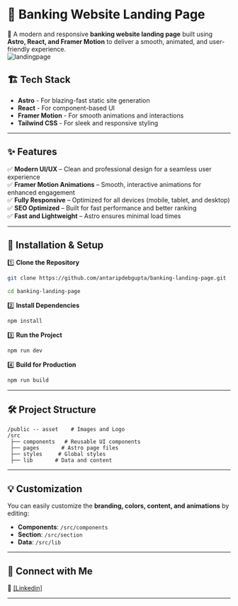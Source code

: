 # 🌟 Banking Website Landing Page  

🚀 A modern and responsive **banking website landing page** built using **Astro, React, and Framer Motion** to deliver a smooth, animated, and user-friendly experience.  
![landingpage](https://github.com/user-attachments/assets/ae73b1c0-f475-4dd4-8288-f7a0ffe6877e)

## 🏗️ Tech Stack  
- **Astro** - For blazing-fast static site generation  
- **React** - For component-based UI  
- **Framer Motion** - For smooth animations and interactions  
- **Tailwind CSS** - For sleek and responsive styling  

---

## ✨ Features  
✅ **Modern UI/UX** – Clean and professional design for a seamless user experience  
✅ **Framer Motion Animations** – Smooth, interactive animations for enhanced engagement  
✅ **Fully Responsive** – Optimized for all devices (mobile, tablet, and desktop)  
✅ **SEO Optimized** – Built for fast performance and better ranking  
✅ **Fast and Lightweight** – Astro ensures minimal load times  

---

## 🚀 Installation & Setup  

1️⃣ **Clone the Repository**  
```bash  
git clone https://github.com/antaripdebgupta/banking-landing-page.git
 
cd banking-landing-page 
```

2️⃣ **Install Dependencies**  
```bash  
npm install  
```

3️⃣ **Run the Project**  
```bash  
npm run dev  
```

4️⃣ **Build for Production**  
```bash  
npm run build  
```

---

## 🛠️ Project Structure  
```
/public -- asset    # Images and Logo
/src  
 ├── components   # Reusable UI components  
 ├── pages       # Astro page files  
 ├── styles     # Global styles  
 ├── lib       # Data and content  
```
---

## 💡 Customization  
You can easily customize the **branding, colors, content, and animations** by editing:  
- **Components**: `/src/components`
- **Section**: `/src/section`  
- **Data**: `/src/lib`  

---

## 🔗 Connect with Me  
💼 [[Linkedin]](https://linkedin.com/in/antaripd) 

---

